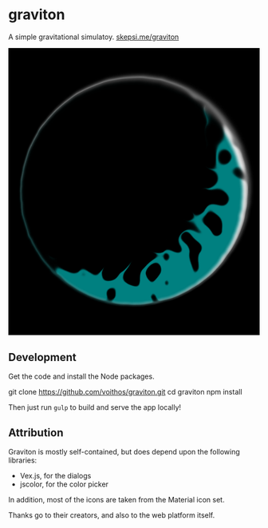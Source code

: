 # graviton

A simple gravitational simulatoy. [skepsi.me/graviton](http://skepsi.me/graviton)

![graviton](graviton.png)

## Development

Get the code and install the Node packages.

  git clone https://github.com/voithos/graviton.git
  cd graviton
  npm install

Then just run `gulp` to build and serve the app locally!

## Attribution

Graviton is mostly self-contained, but does depend upon the following
libraries:

- Vex.js, for the dialogs
- jscolor, for the color picker

In addition, most of the icons are taken from the Material icon set.

Thanks go to their creators, and also to the web platform itself.
